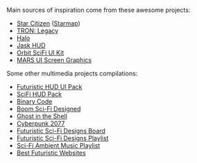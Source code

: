 Main sources of inspiration come from these awesome projects:

- [Star Citizen](http://robertsspaceindustries.com) ([Starmap](https://robertsspaceindustries.com/starmap))
- [TRON: Legacy](http://www.imdb.com/title/tt1104001)
- [Halo](https://www.halowaypoint.com/en-us/games)
- [Jask HUD](https://www.harlanelam.com/#/jask/)
- [Orbit SciFi UI Kit](https://creativemarket.com/dannehr/163951-Orbit-SciFi-UI-Kit)
- [MARS UI Screen Graphics](https://www.behance.net/gallery/47272469/MARS-UI-Screen-Graphics)

Some other multimedia projects compilations:

- [Futuristic HUD UI Pack](https://videohive.net/item/hud-ui-pack-700/19326628)
- [SciFi HUD Pack](https://videohive.net/item/hud/14206389)
- [Binary Code](https://www.youtube.com/watch?v=Y8w-2lzM-C4)
- [Boom Sci-Fi Designed](https://soundcloud.com/boom-library/sci-fi-designed)
- [Ghost in the Shell](http://www.imdb.com/title/tt1219827/)
- [Cyberpunk 2077](https://www.cyberpunk.net)
- [Futuristic Sci-Fi Designs Board](https://co.pinterest.com/romelperez07/futuristic-sci-fi-design)
- [Futuristic Sci-Fi Designs Playlist](https://www.youtube.com/playlist?list=PLAIjpj9Un1BDevmUZSDrLIYxF3Cl5LspY)
- [Sci-Fi Ambient Music Playlist](https://www.youtube.com/playlist?list=PLmGEbmwqAA4IYqCuH3bHzTVVtdpG6N4IJ)
- [Best Futuristic Websites](https://www.webdesign-inspiration.com/web-designs/style/futuristic)
